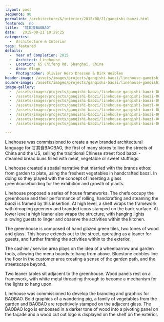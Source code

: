 ```yaml
---
layout: post
sequence: 90
permalink: /architecture/&/interior/2015/08/21/ganqishi-baozi.html
featured:  no
title:  "甘其食BAOBAO"
date:   2015-08-21 10:29:25
categories:
  -  Architecture & Interior
tags: featured
details:
  -  Year of Completion: 2015
  -  Architect: Linehouse
  -  Location: 65 Chifeng Rd, Shanghai, China
  -  Area: 61sqm
  -  Photographer: Olivier Hero Dressen & Dirk Weiblen
header-image: /assets/images/projects/ganqishi-baozi/linehouse-ganqishi-baozi-008.jpg
square-image: /assets/images/projects/ganqishi-baozi/linehouse-ganqishi-baozi-square.jpg
image-gallery:
  -  /assets/images/projects/ganqishi-baozi/linehouse-ganqishi-baozi-001.jpg
  -  /assets/images/projects/ganqishi-baozi/linehouse-ganqishi-baozi-002.jpg
  -  /assets/images/projects/ganqishi-baozi/linehouse-ganqishi-baozi-003.jpg
  -  /assets/images/projects/ganqishi-baozi/linehouse-ganqishi-baozi-004.jpg
  -  /assets/images/projects/ganqishi-baozi/linehouse-ganqishi-baozi-005.jpg
  -  /assets/images/projects/ganqishi-baozi/linehouse-ganqishi-baozi-006.jpg
  -  /assets/images/projects/ganqishi-baozi/linehouse-ganqishi-baozi-007.jpg
  -  /assets/images/projects/ganqishi-baozi/linehouse-ganqishi-baozi-008.jpg

---
```

Linehouse was commissioned to create a new branded architectural language for 甘其食BAOBAO, the first of many stores to line the streets of China and the US, selling the traditional Chinese street food baozi - steamed bread buns filled with meat, vegetable or sweet stuffings. 
 
Linehouse created a spatial narrative that married with the brands ethos: from garden to plate, using the freshest vegetables in handcrafted baozi. In doing so they played with the concept of inserting a glass greenhousebuilding for the exhibition and growth of plants. 
 
Linehouse proposed a series of house frameworks. The chefs occupy the greenhouse and their performance of rolling, handcrafting and steaming the baozi is framed by this insertion. At high level, a shelf wraps the framework with drooping greenery and branded icons stamped on the back surface. At lower level a high leaner also wraps the structure, with hanging lights allowing guests to linger and observe the activities within the kitchen.
 
The greenhouse is composed of hand glazed green tiles, two tones of wood and glass. This house extends out to the street, operating as a leaner for guests, and further framing the activities within to the exterior.
 
The cashier / service area plays on the idea of ​​a wheelbarrow and garden tools, allowing the menu boards to hang from above. Bluestone cobbles line the floor in the customer area creating a sense of the garden path, and the streetscape beyond.
 
Two leaner tables sit adjacent to the greenhouse. Wood panels rest on a framework, with white metal threading through to become a mechanism for the lights to hang upon.
 
Linehouse was commissioned to develop the branding and graphics for BAOBAO. Bold graphics of a wandering pig, a family of vegetables from the garden and BAOBAO are repetitively stamped on the adjacent glass. The BAOBAO logo is embossed in a darker tone of wood into a pivoting panel on the façade and a wood cut out logo is displayed on the shelf on the exterior. 